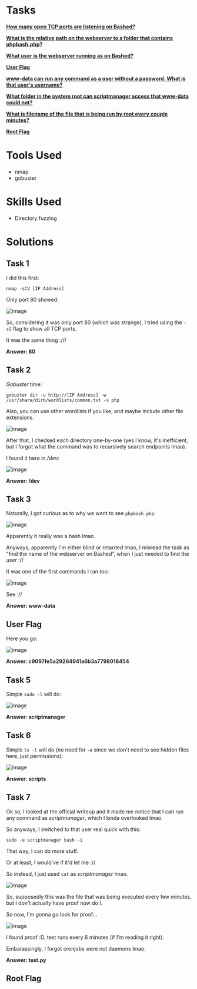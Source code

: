 # Tasks

[**How many open TCP ports are listening on Bashed?**](#task-1)

[**What is the relative path on the webserver to a folder that contains phpbash.php?**](#task-2)

[**What user is the webserver running as on Bashed?**](#task-3)

[**User Flag**](#user-flag)

[**www-data can run any command as a user without a password. What is that user's username?**](#task-5)

[**What folder in the system root can scriptmanager access that www-data could not?**](#task-6)

[**What is filename of the file that is being run by root every couple minutes?**](#task-7)

[**Root Flag**](#root-flag)

# Tools Used

- nmap
- gobuster

# Skills Used

- Directory fuzzing

# Solutions

## Task 1

I did this first:

```
nmap -sCV [IP Address]
```

Only port 80 showed:

![image](https://github.com/user-attachments/assets/fbfc0cb3-eeed-447c-86f6-5fcce1245392)

So, considering it was only port 80 (which was strange), I tried using the ``-sS`` flag to show all TCP ports.

It was the same thing :///

**Answer: 80**

## Task 2

_Gobuster_ time:

```
gobuster dir -u http://[IP Address] -w /usr/share/dirb/wordlists/common.txt -x php
```

Also, you can use other wordlists if you like, and maybe include other file extensions.

![image](https://github.com/user-attachments/assets/d233af5b-05a6-4c3b-b7e8-209ab2cb79f8)

After that, I checked each directory one-by-one (yes I know, it's inefficient, but I forgot what the command was to recursively search endpoints lmao).

I found it here in _/dev_:

![image](https://github.com/user-attachments/assets/10525665-1438-4bbd-8729-aa6fcfb10c67)

**Answer: /dev**

## Task 3

Naturally, I got curious as to why we want to see ```phpbash.php```:

![image](https://github.com/user-attachments/assets/09c6df72-8ce9-45eb-997d-fe2c968fbfeb)

Apparently it really was a bash lmao.

Anyways, apparently I'm either blind or retarded lmao, I misread the task as "find the name of the webserver on Bashed", when I just needed to find the _user_ ://

It was one of the first commands I ran too:

![image](https://github.com/user-attachments/assets/36dca046-6585-4d1f-a557-c0b4d97a2807)

See ://

**Answer: www-data**

## User Flag

Here you go:

![image](https://github.com/user-attachments/assets/6964a817-0da7-4aaa-97ef-03760a56bd61)

**Answer: c9097fe5a29264941a6b3a7798018454**

## Task 5

Simple ```sudo -l``` will do:

![image](https://github.com/user-attachments/assets/0a689431-444f-40cc-baeb-120a7b783399)

**Answer: scriptmanager**

## Task 6

Simple ```ls -l``` will do (no need for ```-a``` since we don't need to see hidden files here, just permissions):

![image](https://github.com/user-attachments/assets/4f9193c8-712f-4b6f-ae9a-403f37a02cdf)

**Answer: scripts**

## Task 7

Ok so, I looked at the official writeup and it made me notice that I can run any command as _scriptmanager_, which I kinda overlooked lmao.

So anyways, I switched to that user real quick with this:

```
sudo -u scriptmanager bash -i
```

That way, I can do more stuff.

Or at least, I would've if it'd let me ://

So instead, I just used ```cat``` as _scriptmanager_ lmao.

![image](https://github.com/user-attachments/assets/a1a9bc3e-e027-4b38-8075-56bb20221c05)

So, supposedly this was the file that was being executed every few minutes, but I don't actually have proof now do I.

So now, I'm gonna go look for proof...

![image](https://github.com/user-attachments/assets/a055dacf-0118-4895-8dc3-930876ac3ba2)

I found proof :D, test runs every 6 minutes (if I'm reading it right).

Embarassingly, I forgot cronjobs were not daemons lmao.

**Answer: test.py**

## Root Flag

